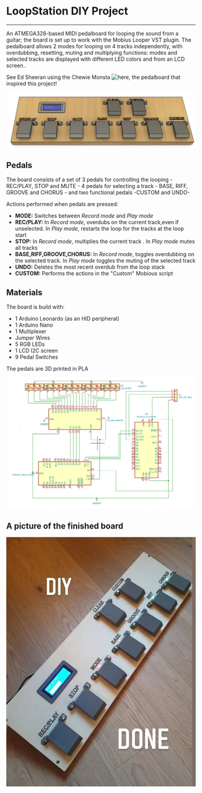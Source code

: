 # LoopStation DIY Project
***
An ATMEGA328-based MIDI pedalboard for looping the sound from a guitar; the board is set up to work with the Mobius Looper VST plugin. The pedalboard allows 2 modes for looping on 4 tracks independently, with overdubbing, resetting, muting and multiplying functions: modes and selected tracks are displayed with different LED colors and from an LCD screen..

See Ed Sheeran using the Chewie Monsta ![here](https://www.youtube.com/watch?v=w4HVrvMTaNI), the pedalboard that inspired this project!

![pedalboard](https://github.com/alberto-rota/LoopStation-DIY-Project/blob/main/pedalboard_photo.png)

## Pedals
The board consists of a set of 3 pedals for controlling the looping - REC/PLAY, STOP and MUTE - 4 pedals for selecting a track - BASE, RIFF, GROOVE and CHORUS - and two functional pedals -CUSTOM and UNDO-

Actions performed when pedals are pressed:
* **MODE:** Switches between *Record mode* and *Play mode*
* **REC/PLAY:** In *Record mode*, overdubs on the current track,even if unselected. In *Play mode*, restarts the loop for the tracks at the loop start 
* **STOP:** In *Record mode*, multiplies the current track . In *Play mode* mutes all tracks
* **BASE,RIFF,GROOVE,CHORUS:** In *Record mode*, toggles overdubbing on the selected track. In *Play mode* toggles the muting of the selected track
* **UNDO:** Deletes the most recent overdub from the loop stack
* **CUSTOM:** Performs the actions in the "Custom" Mobious script

## Materials
The board is build with: 
* 1 Arduino Leonardo (as an HID peripheral)
* 1 Arduino Nano
* 1 Multiplexer
* Jumper Wires
* 5 RGB LEDs
* 1 LCD I2C screen
* 9 Pedal Switches

The pedals are 3D printed in PLA

![wiring](https://github.com/alberto-rota/LoopStation-DIY-Project/blob/main/connection_schematics.png)
## A picture of the finished board
![finished](https://github.com/alberto-rota/LoopStation-DIY-Project/blob/main/finished_pedalboard.jpg)
